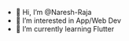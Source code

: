 - 👋 Hi, I’m @Naresh-Raja
- 👀 I’m interested in App/Web Dev
- 🌱 I’m currently learning Flutter


<!---
Naresh-Raja/Naresh-Raja is a ✨ special ✨ repository because its `README.md` (this file) appears on your GitHub profile.
You can click the Preview link to take a look at your changes.
--->
